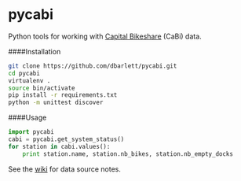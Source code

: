 pycabi
======

Python tools for working with [Capital Bikeshare](http://www.capitalbikeshare.com/) (CaBi) data.

####Installation

````sh
git clone https://github.com/dbarlett/pycabi.git
cd pycabi
virtualenv .
source bin/activate
pip install -r requirements.txt
python -m unittest discover
````

####Usage

````python
import pycabi
cabi = pycabi.get_system_status()
for station in cabi.values():
    print station.name, station.nb_bikes, station.nb_empty_docks

````

See the [wiki](https://github.com/dbarlett/pycabi/wiki/_pages) for data source notes.